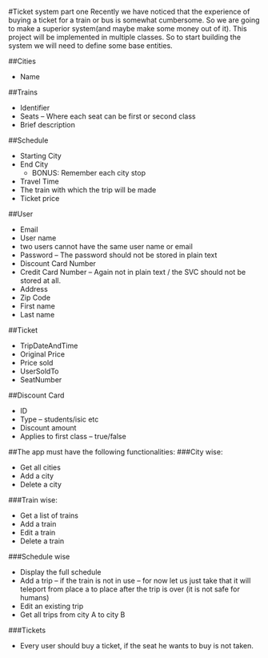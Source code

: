 #Ticket system part one
Recently we have noticed that the experience of buying a ticket for a train or bus is somewhat cumbersome. So we are going to make a superior system(and maybe make some money out of it).
This project will be implemented in multiple classes.
So to start building the system we will need to define some base entities.

##Cities
* Name

##Trains
* Identifier
* Seats – Where each seat can be first or second class
* Brief description

##Schedule
* Starting City
* End City
  * BONUS: Remember each city stop
* Travel Time
* The train with which the trip will be made
* Ticket price

##User
* Email 
* User name
* two users cannot have the same user name or email
* Password – The password should not be stored in plain text
* Discount Card Number
* Credit Card Number – Again not in plain text / the SVC should not be stored at all.
* Address
* Zip Code
* First name
* Last name

##Ticket
* TripDateAndTime
* Original Price
* Price sold
* UserSoldTo
* SeatNumber

##Discount Card
* ID
* Type – students/isic etc
* Discount amount
* Applies to first class – true/false

##The app must have the following functionalities:
###City wise:
* Get all cities
* Add a city 
* Delete a city

###Train wise:
* Get a list of trains
* Add a train
* Edit a train
* Delete a train

###Schedule wise
* Display the full schedule
* Add a trip – if the train is not in use – for now let us just take that it will teleport from place a to place after the trip is over (it is not safe for humans)
* Edit an existing trip
* Get all trips from city A to city B

###Tickets
* Every user should buy a ticket, if the seat he wants to buy is not taken.
